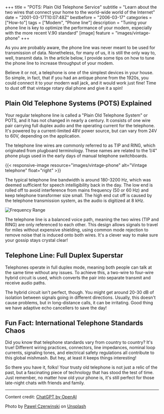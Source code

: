 +++
title = "POTS: Plain Old Telephone Service"
subtitle = "Learn about the two wires that connect your home to the world-wide world of the Internet"
date = "2001-03-17T10:07:48Z"
bestbefore = "2006-03-17"
categories = ["How-to"]
tags = ["Modem", "Phone line"]
description = "Tuning your phone line is key to optimize the performance of your modem, especially with the more recent V.90 standard"
[image]
  feature = "images/vintage-phone"
+++

As you are probably aware, the phone line was never meant to be used for transmission of data. Nonetheless, for many of us, it is still the only way to, well, transmit data. In the article below, I provide some tips on how to tune the phone line to increase throughput of your modem.

Believe it or not, a telephone is one of the simplest devices in your house. So simple, in fact, that if you had an antique phone from the 1920s, you could connect it to your modern wall jack, and it would work just fine! Time to dust off that vintage rotary dial phone and give it a spin!

## Plain Old Telephone Systems (POTS) Explained

Your regular telephone line is called a "Plain Old Telephone System" or POTS, and it has not changed in nearly a century. It consists of one wire pair carrying full duplex audio and the operating current for the telephone. It's powered by a current-limited 48V power source, but can vary from 24V to 60V, depending on the application.

The telephone line wires are commonly referred to as TIP and RING, which originated from plugboard terminology. These names are related to the 1/4" phone plugs used in the early days of manual telephone switchboards.

{{< responsive-image resource="images/vintage-phone" alt="Vintage telephone" float="right" >}}

The typical telephone line bandwidth is around 180-3200 Hz, which was deemed sufficient for speech intelligibility back in the day. The low end is rolled off to avoid interference from mains frequency (50 or 60 Hz) and keep telephone transformer size small. The high end cut off is caused by the telephone transmission system, as the audio is digitized at 8 kHz.

![Frequency Range](https://i.imgur.com/5wW9l5b.jpg)

The telephone line is a balanced voice path, meaning the two wires (TIP and RING) are only referenced to each other. This design allows signals to travel for miles without expensive shielding, using common mode rejection to remove noise that is induced onto both wires. It's a clever way to make sure your gossip stays crystal clear!

## Telephone Line: Full Duplex Superstar

Telephones operate in full duplex mode, meaning both people can talk at the same time without any issues. To achieve this, a two-wire to four-wire hybrid circuit is used, which converts the pair into separate transmit and receive audio paths.

The hybrid circuit isn't perfect, though. You might get around 20-30 dB of isolation between signals going in different directions. Usually, this doesn't cause problems, but in long-distance calls, it can be irritating. Good thing we have adaptive echo cancellers to save the day!

## Fun Fact: International Telephone Standards Chaos

Did you know that telephone standards vary from country to country? It's true! Different wiring practices, connectors, line impedances, nominal loop currents, signaling tones, and electrical safety regulations all contribute to this global mishmash. But hey, at least it keeps things interesting!

So there you have it, folks! Your trusty old telephone is not just a relic of the past, but a fascinating piece of technology that has stood the test of time. Just remember, no matter how old your phone is, it's still perfect for those late-night chats with friends and family.

------

Content credit: [ChatGPT by OpenAI](https://chat.openai.com/?model=gpt-4)

Photo by <a href="https://unsplash.com/@pawel_czerwinski?utm_source=unsplash&utm_medium=referral&utm_content=creditCopyText">Pawel Czerwinski</a> on <a href="https://unsplash.com/photos/-0xCCPIbl3M?utm_source=unsplash&utm_medium=referral&utm_content=creditCopyText">Unsplash</a>

